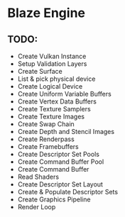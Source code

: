 # Blaze Engine

## TODO:
- Create Vulkan Instance
- Setup Validation Layers
- Create Surface
- List & pick physical device
- Create Logical Device
- Create Uniform Variable Buffers
- Create Vertex Data Buffers
- Create Texture Samplers
- Create Texture Images
- Create Swap Chain
- Create Depth and Stencil Images
- Create Renderpass
- Create Framebuffers
- Create Descriptor Set Pools
- Create Command Buffer Pool
- Create Command Buffer
- Read Shaders
- Create Descriptor Set Layout
- Create & Populate Descriptor Sets
- Create Graphics Pipeline
- Render Loop